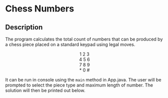 # Chess Numbers

## Description

The program calculates the total count of numbers that can be produced by a chess piece placed on a standard keypad using legal moves.
<p align="center">
1  2  3<br>
4  5  6<br>
7  8  9<br>
*  0  #<br>
</p>

It can be run in console using the ```main``` method in App.java. The user will be prompted to select the piece type and maximum length of number. The solution will then be printed out below.
